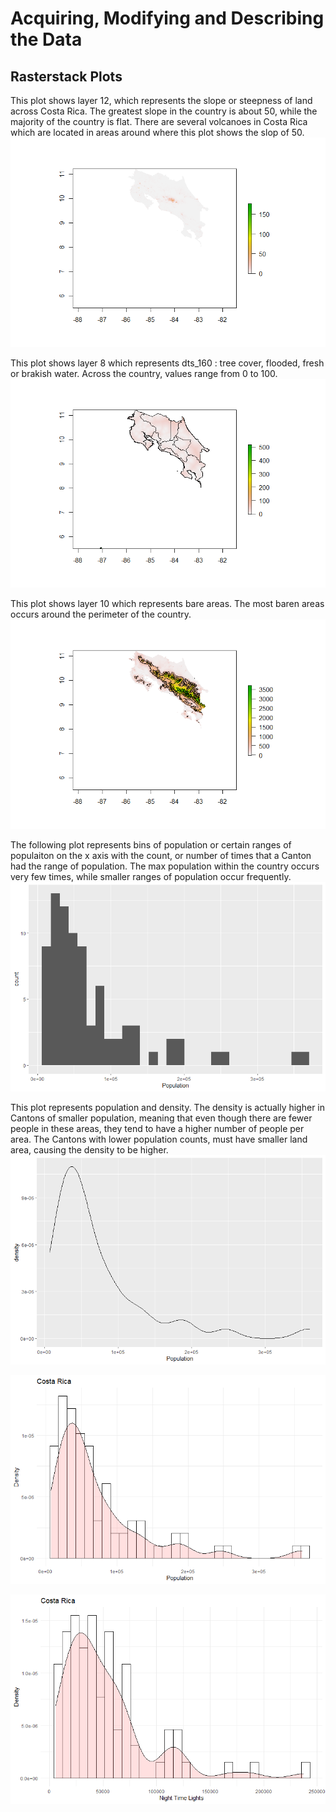 # Acquiring, Modifying and Describing the Data

## Rasterstack Plots

This plot shows layer 12, which represents the slope or steepness of land across Costa Rica. The greatest slope in the country is about 50, while the majority of the country is flat. There are several volcanoes in Costa Rica which are located in areas around where this plot shows the slop of 50.  
![](plot_12.png)

This plot shows layer 8 which represents dts_160 : tree cover, flooded, fresh or brakish water. Across the country, values range from 0 to 100.
![](plot_8.png)

This plot shows layer 10 which represents bare areas. The most baren areas occurs around the perimeter of the country.  
![](plot_10.png)

The following plot represents bins of population or certain ranges of populaiton on the x axis with the count, or number of times that a Canton had the range of population. The max population within the country occurs very few times, while smaller ranges of population occur frequently.
![](count_pop.png)

This plot represents population and density. The density is actually higher in Cantons of smaller population, meaning that even though there are fewer people in these areas, they tend to have a higher number of people per area. The Cantons with lower population counts, must have smaller land area, causing the density to be higher. 
![](pop_density.png)

![](density_population.png)

![](density_ntl.png)
